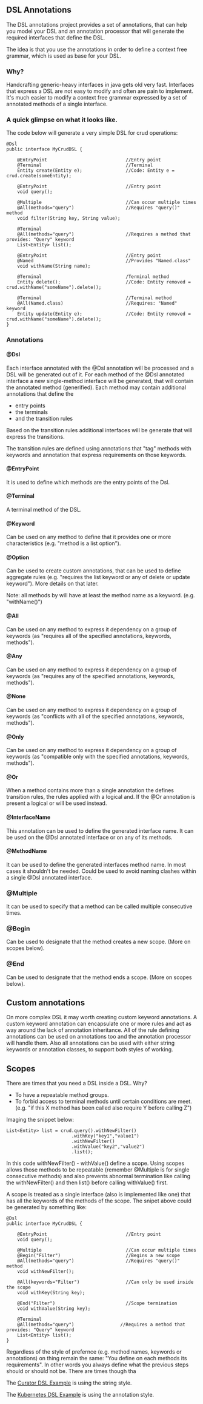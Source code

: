 ## DSL Annotations

The DSL annotations project provides a set of annotations, that can help you model your DSL and an annotation processor that will generate the required interfaces that define the DSL.

The idea is that you use the annotations in order to define a context free grammar, which is used as base for your DSL.

### Why?

Handcrafting generic-heavy interfaces in java gets old very fast. Interfaces that express a DSL are not easy to modify and often are pain to implement.
It's much easier to modify a context free grammar expressed by a set of annotated methods of a single interface.

### A quick glimpse on what it looks like.

The code below will generate a very simple DSL for crud operations:

    @Dsl
    public interface MyCrudDSL {
    
        @EntryPoint                             //Entry point
        @Terminal                               //Terminal
        Entity create(Entity e);                //Code: Entity e = crud.create(someEntity);
        
        @EntryPoint                             //Entry point
        void query();
        
        @Multiple                               //Can occur multiple times
        @All(methods="query")                   //Requires "query()" method
        void filter(String key, String value);
        
        @Terminal
        @All(methods="query")                   //Requires a method that provides: "Query" keyword
        List<Entity> list();
        
        @EntryPoint                             //Entry point
        @Named                                  //Provides "Named.class"
        void withName(String name);               
        
        @Terminal                               /Terminal method
        Entity delete();                        //Code: Entity removed = crud.withName("someName").delete();
        
        @Terminal                               //Terminal method
        @All(Named.class)                       //Requires: "Named" keyword
        Entity update(Entity e);                //Code: Entity removed = crud.withName("someName").delete();
    }

### Annotations

#### @Dsl

Each interface annotated with the @Dsl annotation will be processed and a DSL will be generated out of it.
For each method of the @Dsl annotated interface a new single-method interface will be generated, that will contain the annotated method (generified).
Each method may contain additional annotations that define the

- entry points
- the terminals
- and the transition rules

Based on the transition rules additional interfaces will be generate that will express the transitions.

The transition rules are defined using annotations that "tag" methods with keywords and annotation that express requirements on those keywords.

#### @EntryPoint

It is used to define which methods are the entry points of the Dsl.

#### @Terminal

A terminal method of the DSL.


#### @Keyword

Can be used on any method to define that it provides one or more characteristics (e.g. "method is a list option").

#### @Option

Can be used to create custom annotations, that can be used to define aggregate rules (e.g. "requires the list keyword or any of delete or update keyword"). More details on that later.

Note: all methods by will have at least the method name as a keyword. (e.g. "withName()")

#### @All

Can be used on any method to express it dependency on a group of keywords (as "requires all of the specified annotations, keywords, methods"). 

#### @Any

Can be used on any method to express it dependency on a group of keywords (as "requires any of the specified annotations, keywords, methods").

#### @None

Can be used on any method to express it dependency on a group of keywords (as "conflicts with all of the specified annotations, keywords, methods").

#### @Only

Can be used on any method to express it dependency on a group of keywords (as "compatible only with the specified annotations, keywords, methods").


#### @Or

When a method contains more than a single annotation the defines transition rules, the rules applied with a logical and. If the @Or annotation is present a logical or will be used instead.

#### @InterfaceName

This annotation can be used to define the generated interface name. It can be used on the @Dsl annotated interface or on any of its methods. 

#### @MethodName

It can be used to define the generated interfaces method name. In most cases it shouldn't be needed. Could be used to avoid naming clashes within a single @Dsl annotated interface.

### @Multiple

It can be used to specify that a method can be called multiple consecutive times.

### @Begin

Can be used to designate that the method creates a new scope. (More on scopes below).

### @End

Can be used to designate that the method ends a scope. (More on scopes below).

## Custom annotations

On more complex DSL it may worth creating custom keyword annotations. A custom keyword annotation can encapsulate one or more rules and act as way around the lack of annotation inheritance.
All of the rule defining annotations can be used on annotations too and the annotation processor will handle them. Also all annotations can be used with either string keywords or annotation classes, to support both styles of working.

## Scopes

There are times that you need a DSL inside a DSL. Why?

- To have a repeatable method groups.
- To forbid access to terminal methods until certain conditions are meet. (e.g. "if this X method has been called also require Y before calling Z")

Imaging the snippet below:

    List<Entity> list = crud.query().withNewFilter()
                            .withKey("key1","value1")            
                            .withNewFilter()    
                            .withValue("key2","value2")
                            .list();    

In this code withNewFilter() - withValue() define a scope.
Using scopes allows those methods to be repeatable (remember @Multiple is for single consecutive methods) and also prevents abnormal termination like calling the withNewFilter() and then list() before calling withValue() first.

A scope is treated as a single interface (also is implemented like one) that has all the keywords of the methods of the scope. The snipet above could be generated by something like:

    @Dsl
    public interface MyCrudDSL {
        
        @EntryPoint                             //Entry point
        void query();
        
        @Multiple                               //Can occur multiple times
        @Begin("Filter")                        //Begins a new scope
        @All(methods="query")                   //Requires "query()" method
        void withNewFilter();
        
        @All(keywords="Filter")                 //Can only be used inside the scope
        void withKey(String key);
        
        @End("Filter")                          //Scope termination
        void withValue(String key);
              
        @Terminal
        @All(methods="query")                 //Requires a method that provides: "Query" keyword
        List<Entity> list();      
    }    


Regardless of the style of prefernce (e.g. method names, keywords or annotations) on thing remain the same: "You define on each methods its requirements". In other words you always define what the previous steps should or should not be.
There are times though tha

The [Curator DSL Example](../examples/curator/src/main/java/io/sundr/examples/curator/CuratorDsl.java) is using the string style.

The [Kubernetes DSL Example](../examples/kubernetes/src/main/java/io/sundr/examples/kuberentes/KubernetesDsl.java) is using the annotation style.